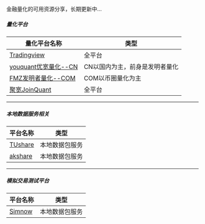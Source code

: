 金融量化的可用资源分享，长期更新中...


##### 量化平台

|量化平台名称   | 类型|
|----- | -----|
|[Tradingview][1] | 全平台|
|[youquant优宽量化--CN][3]  | CN以国内为主，前身是发明者量化|
|[FMZ发明者量化--COM][4]  | COM以币圈量化为主|
|[聚宽JoinQuant][5]  |全平台|

---

##### 本地数据服务相关

|平台名称   | 类型|
|----- | -----|
|[TUshare][2] | 本地数据包服务|
|[akshare][6] | 本地数据包服务|

---

##### 模拟交易测试平台

|平台名称   | 类型|
|----- | -----|
|[Simnow][7] | 本地数据包服务|




[1]: https://www.tradingview.com/
[3]: https://www.youquant.com/sign-up/9725350
[4]: https://www.fmz.com/sign-up/4833862
[5]: https://www.joinquant.com/


[2]: https://tushare.pro/register?reg=504952
[6]: https://akshare.akfamily.xyz/data/futures/futures.html
[7]: https://www.simnow.com.cn/

